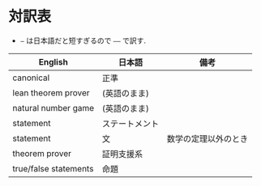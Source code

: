 # 対訳表

* `—` は日本語だと短すぎるので `――` で訳す.

| English               | 日本語         | 備考                 |
| --------------------- | -------------- | -------------------- |
| canonical             | 正準           |                      |
| lean theorem prover   | (英語のまま)   |                      |
| natural number game   | (英語のまま)   |                      |
| statement             | ステートメント |                      |
| statement             | 文             | 数学の定理以外のとき |
| theorem prover        | 証明支援系     |                      |
| true/false statements | 命題           |                      |
